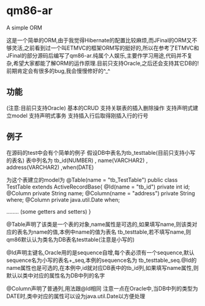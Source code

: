 qm86-ar
=======

A simple ORM

这是一个简单的ORM,由于我觉得Hibernate的配置比较麻烦,而JFinal的ORM又不够灵活,之前看到过一个叫ETMVC的框架ORM写的挺好的,所以在参考了ETMVC和JFinal的部分源码后编写了qm86-ar.纯属个人娱乐,主要作学习用途,代码并不复杂,希望大家都能了解ORM的运作原理.目前只支持Oracle,之后还会支持其它DB的!前期肯定会有很多的bug,我会慢慢修好的^_^

功能
--------
(注意:目前只支持Oracle)
基本的CRUD
支持关联表的插入删除操作
支持声明式建立model
支持声明式事务
支持插入行后取得刚插入行的行号

例子
----------
在源码的test中会有个简单的例子
假设DB中表名为tb_testtable(目前只支持小写的表名)
表中列名为 tb_id(NUMBER) , name(VARCHAR2) , address(VARCHAR2) ,when(DATE)

为这个表建立的model为
@Table(name = "tb_TestTable")
public class TestTable extends ActiveRecordBase{
  @Id(name = "tb_id")
	private int id;
	@Column
	private String name;
	@Column(name = "address")
	private String where;
	@Column
	private java.util.Date when;

........
(some getters and setters)
}

@Table声明了该类是一个表的对象,name属性是可选的,如果填写name,则该类对应的表名为name的值,本例中name的值为表名
tb_testtable,若不填写name,则qm86默认认为类名为DB表名testtable(注意是小写的)

@Id声明主键名,Oracle用的是sequence自增,每个表必须有一个sequence,默认sequence名为小写的表名+_seq,本例的sequence名为
tb_testtable_seq.@Id的name属性也是可选的,在本例中,id就对应DB表中的tb_id列,如果填写name属性,则默认以类中对应的属性名为DB中列的名字

@Column声明了普通列,用法跟@Id相同
注意一点在Oracle中,当DB中列的类型为DATE时,类中对应的属性可以设为java.util.Date以方便处理
